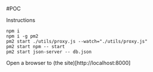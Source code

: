 #POC

Instructions

```
npm i
npm i -g pm2
pm2 start ./utils/proxy.js --watch="./utils/proxy.js"
pm2 start npm -- start
pm2 start json-server -- db.json
```

Open a browser to (the site)[http://localhost:8000]
